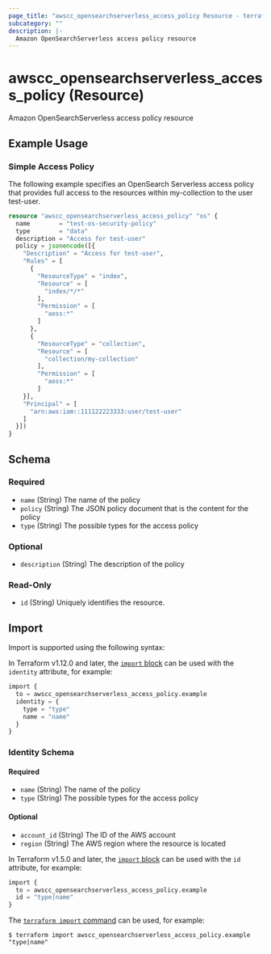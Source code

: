 ```yaml
---
page_title: "awscc_opensearchserverless_access_policy Resource - terraform-provider-awscc"
subcategory: ""
description: |-
  Amazon OpenSearchServerless access policy resource
---
```


# awscc_opensearchserverless_access_policy (Resource)

Amazon OpenSearchServerless access policy resource

## Example Usage

### Simple Access Policy
The following example specifies an OpenSearch Serverless access policy that provides full access to the resources within my-collection to the user test-user.
```terraform
resource "awscc_opensearchserverless_access_policy" "os" {
  name        = "test-os-security-policy"
  type        = "data"
  description = "Access for test-user"
  policy = jsonencode([{
    "Description" = "Access for test-user",
    "Rules" = [
      {
        "ResourceType" = "index",
        "Resource" = [
          "index/*/*"
        ],
        "Permission" = [
          "aoss:*"
        ]
      },
      {
        "ResourceType" = "collection",
        "Resource" = [
          "collection/my-collection"
        ],
        "Permission" = [
          "aoss:*"
        ]
    }],
    "Principal" = [
      "arn:aws:iam::111122223333:user/test-user"
    ]
  }])
}
```

<!-- schema generated by tfplugindocs -->
## Schema

### Required

- `name` (String) The name of the policy
- `policy` (String) The JSON policy document that is the content for the policy
- `type` (String) The possible types for the access policy

### Optional

- `description` (String) The description of the policy

### Read-Only

- `id` (String) Uniquely identifies the resource.

## Import

Import is supported using the following syntax:

In Terraform v1.12.0 and later, the [`import` block](https://developer.hashicorp.com/terraform/language/import) can be used with the `identity` attribute, for example:

```terraform
import {
  to = awscc_opensearchserverless_access_policy.example
  identity = {
    type = "type"
    name = "name"
  }
}
```

<!-- schema generated by tfplugindocs -->
### Identity Schema

#### Required

- `name` (String) The name of the policy
- `type` (String) The possible types for the access policy

#### Optional

- `account_id` (String) The ID of the AWS account
- `region` (String) The AWS region where the resource is located

In Terraform v1.5.0 and later, the [`import` block](https://developer.hashicorp.com/terraform/language/import) can be used with the `id` attribute, for example:

```terraform
import {
  to = awscc_opensearchserverless_access_policy.example
  id = "type|name"
}
```

The [`terraform import` command](https://developer.hashicorp.com/terraform/cli/commands/import) can be used, for example:

```shell
$ terraform import awscc_opensearchserverless_access_policy.example "type|name"
```
